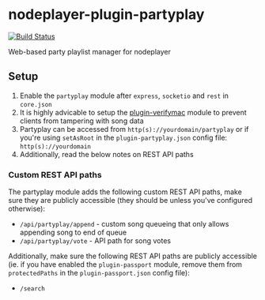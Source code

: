 nodeplayer-plugin-partyplay
===========================

[![Build Status](https://travis-ci.org/FruitieX/nodeplayer-plugin-partyplay.svg?branch=master)](https://travis-ci.org/FruitieX/nodeplayer-plugin-partyplay)

Web-based party playlist manager for nodeplayer

Setup
-----

1. Enable the `partyplay` module after `express`, `socketio` and `rest` in `core.json`
2. It is highly advicable to setup the [plugin-verifymac](https://github.com/FruitieX/nodeplayer-plugin-verifymac) module to prevent clients from
   tampering with song data
3. Partyplay can be accessed from `http(s)://yourdomain/partyplay` or if you're using `setAsRoot`
   in the `plugin-partyplay.json` config file: `http(s)://yourdomain`
4. Additionally, read the below notes on REST API paths

### Custom REST API paths

The partyplay module adds the following custom REST API paths,
make sure they are publicly accessible (they should be unless you've configured otherwise):

- `/api/partyplay/append` - custom song queueing that only allows appending song to end of queue
- `/api/partyplay/vote` - API path for song votes

Additionally, make sure the following REST API paths are publicly accessible
(ie. if you have enabled the `plugin-passport` module, remove them from `protectedPaths` in
the `plugin-passport.json` config file):

- `/search`
